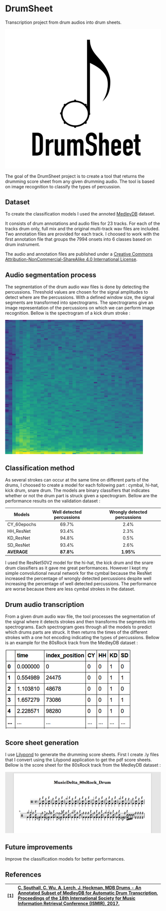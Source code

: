 # DrumSheet
Transcription project from drum audios into drum sheets.

![logo](https://github.com/MLecardonnel/DrumSheet/blob/main/reports/figures/DrumSheet.png?raw=true)

The goal of the DrumSheet project is to create a tool that returns the drumming score sheet from any given drumming audio. The tool is based on image recognition to classify the types of percussion.

## Dataset

To create the classification models I used the annoted [MedleyDB](http://medleydb.weebly.com/) dataset. 

It consists of drum annotations and audio files for 23 tracks. For each of the tracks drum only, full mix and the original multi-track wav files are included. Two annotation files are provided for each track. I choosed to work with the first annotation file that groups the 7994 onsets into 6 classes based on drum instrument.

The audio and annotation files are published under a [Creative Commons Attribution-NonCommercial-ShareAlike 4.0 International License](https://creativecommons.org/licenses/by-nc-sa/4.0/).

## Audio segmentation process

The segmentation of the drum audio wav files is done by detecting the percussions. Threshold values are chosen for the signal amplitudes to detect where are the percussions. With a defined window size, the signal segments are transformed into spectrograms. The spectrograms give an image representation of the percussions on which we can perform image recognition. Bellow is the spectrogram of a kick drum stroke :

![KD](https://github.com/MLecardonnel/DrumSheet/blob/main/reports/figures/KD_0_MusicDelta_80sRock.png?raw=true)

## Classification method

As several strokes can occur at the same time on different parts of the drums, I choosed to create a model for each following part : cymbal, hi-hat, kick drum, snare drum. The models are binary classifiers that indicates whether or not the drum part is struck given a spectrogram. Bellow are the performance results on the validation dataset : 

|Models       | Well detected percussions | Wrongly detected percussions |
| ----------- |:-------------------------:|:----------------------------:|
|CY_60epochs  | 69.7%                     | 2.4%                         |
|HH_ResNet    | 93.4%                     | 2.3%                         |
|KD_ResNet    | 94.8%                     | 0.5%                         |
|SD_ResNet    | 93.4%                     | 2.6%                         |
|**AVERAGE**  | **87.8%**                 | **1.95%**                    |

I used the ResNet50V2 model for the hi-hat, the kick drum and the snare drum classifiers as it gave me great performances. However I kept my simple convolutional neural network for the cymbal because the ResNet increased the percentage of wrongly detected percussions despite well increasing the percentage of well detected percussions. The performance are worse because there are less cymbal strokes in the dataset.

## Drum audio transcription

From a given drum audio wav file, the tool processes the segmentation of the signal where it detects strokes and then transforms the segments into spectrograms. Each spectrogram goes through all the models to predict which drums parts are struck. It then returns the times of the different strokes with a one hot encoding indicating the types of percussions. Bellow is an example for the 80sRock track from the MedleyDB dataset :

![transcription](https://github.com/MLecardonnel/DrumSheet/blob/main/reports/figures/transcription.PNG?raw=true)

## Score sheet generation

I use [Lilypond](http://lilypond.org/) to generate the drumming score sheets. First I create .ly files that I convert using the Lilypond application to get the pdf score sheets. Bellow is the score sheet for the 80sRock track from the MedleyDB dataset :

![score](https://github.com/MLecardonnel/DrumSheet/blob/main/reports/figures/score_sheet_example.PNG?raw=true)

## Future improvements

Improve the classification models for better performances.

## References

| **[1]** |                  **[C. Southall, C. Wu, A. Lerch, J. Hockman, MDB Drums - An Annotated Subset of MedleyDB for Automatic Drum Transcription, Proceedings of the 18th International Society for Music Information Retrieval Conference (ISMIR), 2017.](https://carlsouthall.files.wordpress.com/2017/12/ismir2017mdbdrums.pdf)**|
| :---- | :--- |